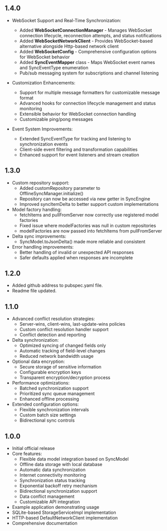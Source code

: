## 1.4.0

* WebSocket Support and Real-Time Synchronization:
  * Added **WebSocketConnectionManager** - Manages WebSocket connection lifecycle, reconnection attempts, and status notifications
  * Added **WebSocketNetworkClient** - Provides WebSocket-based alternative alongside Http-based network client
  * Added **WebSocketConfig** - Comprehensive configuration options for WebSocket behavior
  * Added **SyncEventMapper** class - Maps WebSocket event names and SyncEventType enumeration
  * Pub/sub messaging system for subscriptions and channel listening

* Customization Enhancements:
  * Support for multiple message formatters for customizable message format
  * Advanced hooks for connection lifecycle management and status monitoring
  * Extensible behavior for WebSocket connection handling
  * Customizable ping/pong messages

* Event System Improvements:
  * Extended SyncEventType for tracking and listening to synchronization events
  * Client-side event filtering and transformation capabilities
  * Enhanced support for event listeners and stream creation

## 1.3.0

* Custom repository support:
  * Added customRepository parameter to OfflineSyncManager.initialize()
  * Repository can now be accessed via new getter in SyncEngine
  * Improved syncItemDelta to better support custom implementations
* Model factory handling:
  * fetchItems and pullFromServer now correctly use registered model factories
  * Fixed issue where modelFactories was null in custom repositories
  * modelFactories are now passed into fetchItems from pullFromServer
* Delta sync improvements:
  * SyncModel.toJsonDelta() made more reliable and consistent
* Error handling improvements:
  * Better handling of invalid or unexpected API responses
  * Safer defaults applied when responses are incomplete

## 1.2.0

* Added github address to pubspec.yaml file.
* Readme file updated.

## 1.1.0

* Advanced conflict resolution strategies:
  * Server-wins, client-wins, last-update-wins policies
  * Custom conflict resolution handler support
  * Conflict detection and reporting
* Delta synchronization:
  * Optimized syncing of changed fields only
  * Automatic tracking of field-level changes
  * Reduced network bandwidth usage
* Optional data encryption:
  * Secure storage of sensitive information
  * Configurable encryption keys
  * Transparent encryption/decryption process
* Performance optimizations:
  * Batched synchronization support
  * Prioritized sync queue management
  * Enhanced offline processing
* Extended configuration options:
  * Flexible synchronization intervals
  * Custom batch size settings
  * Bidirectional sync controls

## 1.0.0

* Initial official release
* Core features:
  * Flexible data model integration based on SyncModel
  * Offline data storage with local database
  * Automatic data synchronization
  * Internet connectivity monitoring
  * Synchronization status tracking
  * Exponential backoff retry mechanism
  * Bidirectional synchronization support
  * Data conflict management
  * Customizable API integration
* Example application demonstrating usage
* SQLite-based StorageServiceImpl implementation
* HTTP-based DefaultNetworkClient implementation
* Comprehensive documentation